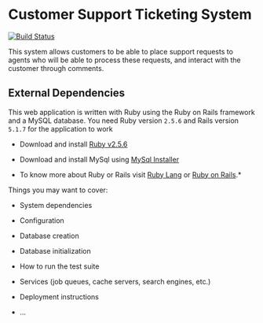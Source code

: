 # Customer Support Ticketing System
[![Build Status](https://travis-ci.org/EMacco/Customer-Ticketing-System.svg?branch=develop)](https://travis-ci.org/EMacco/Customer-Ticketing-System)

This system allows customers to be able to place support requests to agents who will be able to  process these requests, and interact with the customer through comments.

## External Dependencies

This web application is written with Ruby using the Ruby on Rails framework and a MySQL database. You need Ruby version `2.5.6` and Rails version `5.1.7` for the application to work


* Download and install [Ruby v2.5.6](https://github.com/oneclick/rubyinstaller2/releases/download/RubyInstaller-2.5.6-1/rubyinstaller-devkit-2.5.6-1-x64.exe)

* Download and install MySql using [MySql Installer](https://dev.mysql.com/get/Downloads/MySQLInstaller/mysql-installer-web-community-8.0.17.0.msi)

* To know more about Ruby or Rails visit [Ruby Lang](https://www.ruby-lang.org) or [Ruby on Rails](http://rubyonrails.org/).*


Things you may want to cover:

* System dependencies

* Configuration

* Database creation

* Database initialization

* How to run the test suite

* Services (job queues, cache servers, search engines, etc.)

* Deployment instructions

* ...
